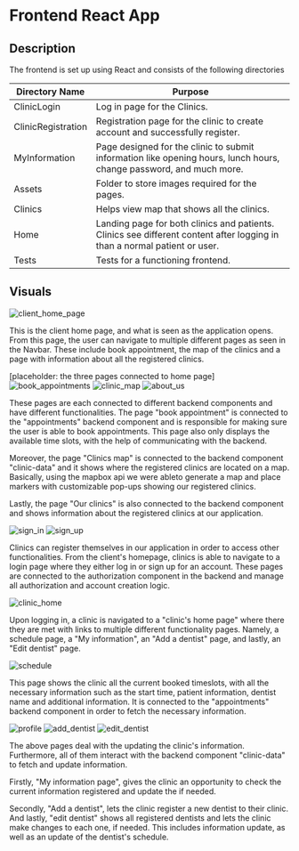 # Frontend React App

## Description
The frontend is set up using React and consists of the following directories

| Directory Name     | Purpose                                                                                                                   |
|--------------------|---------------------------------------------------------------------------------------------------------------------------|
| ClinicLogin        | Log in page for the Clinics.                                                                                              |
| ClinicRegistration | Registration page for the clinic to create account and successfully register.                                             |
| MyInformation      | Page designed for the clinic to submit information like opening hours, lunch hours, change password, and much more.       |
| Assets             | Folder to store images required for the pages.                                                                            |
| Clinics            | Helps view map that shows all the clinics.                                                                                |
| Home               | Landing page for both clinics and patients. Clinics see different content after logging in than a normal patient or user. |
| Tests              | Tests for a functioning frontend.                                                                                         |

## Visuals

![client_home_page](../images/clinic_home_page.png)

This is the client home page, and what is seen as the application opens. 
From this page, the user can navigate to multiple different pages as seen in the Navbar. These include book appointment, 
the map of the clinics and a page with information about all the registered clinics.


[placeholder: the three pages connected to home page]
![book_appointments](../images/public_clinic_book.png)
![clinic_map](../images/public_clinic_map.png)
![about_us](../images/public_clinic_aboutus.png)

These pages are each connected to different backend components and have different functionalities.
The page "book appointment" is connected to the "appointments" backend component and is responsible for making sure the user is able to book appointments. 
This page also only displays the available time slots, with the help of communicating with the backend.

Moreover, the page "Clinics map" is connected to the backend component "clinic-data" and it shows where the registered clinics are located on a map. Basically, using the mapbox api we were ableto generate a map and place markers with customizable pop-ups showing our registered clinics.

Lastly, the page "Our clinics" is also connected to the backend component 
and shows information about the registered clinics at our application.

![sign_in](../images/sign_in_clinic.png)
![sign_up](../images/register_clinic.png)

Clinics can register themselves in our application in order to access other functionalities.
From the client's homepage, clinics is able to navigate to a login page where they either log in or sign up for an account.
These pages are connected to the authorization component in the backend and manage all authorization and account creation logic.

![clinic_home](../images/clinic_home_page.png)

Upon logging in, a clinic is navigated to a "clinic's home page" where there they are met with links to multiple different functionality pages.
Namely, a schedule page, a "My information", an "Add a dentist" page, and lastly, an "Edit dentist" page. 

![schedule](../images/clinic_booked_appointments.png)

This page shows the clinic all the current booked timeslots, with all the necessary information such as the start time, patient information, dentist name and additional information.
It is connected to the "appointments" backend component in order to fetch the necessary information.

![profile](../images/clinic_edit_information.png)
![add_dentist](../images/clinic_add_dentist.png)
![edit_dentist](../images/clinic_edit_dentists.png)

The above pages deal with the updating the clinic's information. Furthermore, all of them
interact with the backend component "clinic-data" to fetch and update information.

Firstly, "My information page", gives the clinic an opportunity to check the current information registered and update the if needed.

Secondly, "Add a dentist", lets the clinic register a new dentist to their clinic. And lastly, "edit dentist" shows all registered dentists and 
lets the clinic make changes to each one, if needed. This includes information update, as well as an update of the dentist's schedule.






